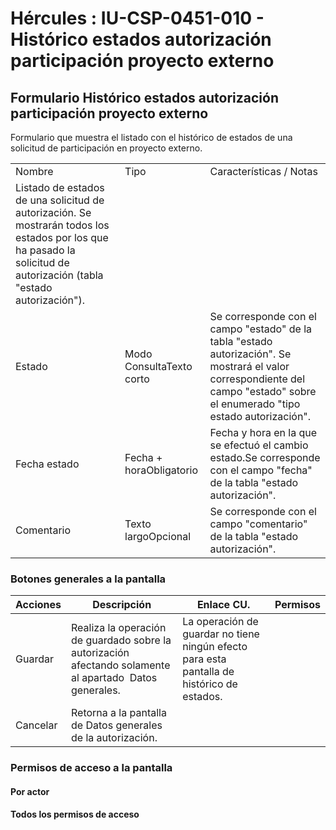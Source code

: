 # Hércules : IU\-CSP\-0451\-010 \- Histórico estados autorización participación proyecto externo



## Formulario Histórico estados autorización participación proyecto externo

Formulario que muestra el listado con el histórico de estados de una solicitud de participación en proyecto externo.



|  | | |
| --- | --- | --- |
| Nombre | Tipo | Características / Notas |
| Listado de estados de una solicitud de autorización. Se mostrarán todos los estados por los que ha pasado la solicitud de autorización (tabla "estado autorización"). | | |
| Estado | Modo ConsultaTexto corto | Se corresponde con el campo "estado" de la tabla "estado autorización". Se mostrará el valor correspondiente del campo "estado" sobre el enumerado "tipo estado autorización". |
| Fecha estado | Fecha \+ horaObligatorio | Fecha y hora en la que se efectuó el cambio estado.Se corresponde con el campo "fecha" de la tabla "estado autorización". |
| Comentario | Texto largoOpcional | Se corresponde con el campo "comentario" de la tabla "estado autorización". |

  


### Botones generales a la pantalla



| Acciones | Descripción | Enlace CU. | Permisos |
| --- | --- | --- | --- |
| Guardar | Realiza la operación de guardado sobre la autorización afectando solamente al apartado  Datos generales. | La operación de guardar no tiene ningún efecto para esta pantalla de histórico de estados. |  |
| Cancelar | Retorna a la pantalla de Datos generales de la autorización. |  |  |

### Permisos de acceso a la pantalla

#### Por actor

#### Todos los permisos de acceso




